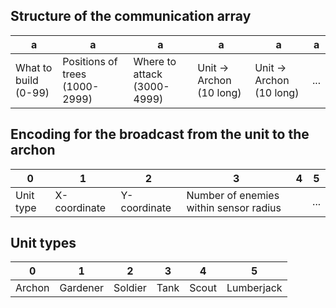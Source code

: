 ## Structure of the communication array
| a| a| a| a| a| a|
|---------------------|--------------------------------|----------------------------|-------------------------|-------------------------|-----|
|What to build (0-99) | Positions of trees (1000-2999) | Where to attack (3000-4999)|Unit -> Archon (10 long) | Unit -> Archon (10 long)|...  |

## Encoding for the broadcast from the unit to the archon
| 0| 1| 2| 3| 4| 5|
|---------------------|--------------------------------|----------------------------|-------------------------|-------------------------|-----|
|Unit type | X-coordinate | Y-coordinate | Number of enemies within sensor radius | |...  |

## Unit types
| 0| 1| 2| 3| 4| 5|
|---------------------|--------------------------------|----------------------------|-------------------------|-------------------------|-----|
| Archon | Gardener | Soldier | Tank | Scout | Lumberjack |
